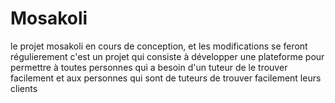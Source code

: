 # Mosakoli
le projet mosakoli en cours de conception, et les modifications se feront régulierement
c'est un projet qui consiste à développer une plateforme pour permettre à toutes personnes qui a besoin d'un tuteur
de le trouver facilement et aux personnes qui sont de tuteurs de trouver facilement leurs clients

